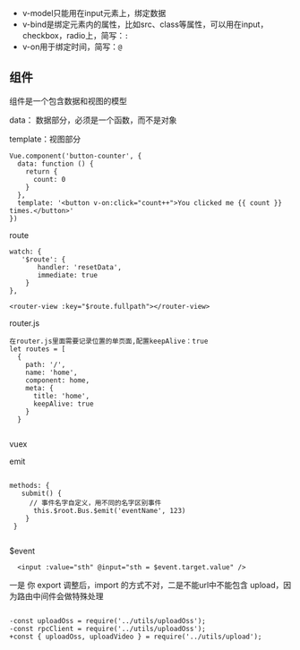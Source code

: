 - v-model只能用在input元素上，绑定数据
- v-bind是绑定元素内的属性，比如src、class等属性，可以用在input，checkbox，radio上，简写：`:`
- v-on用于绑定时间，简写：`@`

## 组件
组件是一个包含数据和视图的模型

data： 数据部分，必须是一个函数，而不是对象

template：视图部分

```
Vue.component('button-counter', {
  data: function () {
    return {
      count: 0
    }
  },
  template: '<button v-on:click="count++">You clicked me {{ count }} times.</button>'
})

```

route

```
watch: {
   '$route': {
       handler: 'resetData',
       immediate: true
    }
},
```
```
<router-view :key="$route.fullpath"></router-view>

```

router.js

```
在router.js里面需要记录位置的单页面,配置keepAlive：true
let routes = [
  {
    path: '/',
    name: 'home',
    component: home,
    meta: {
      title: 'home',
      keepAlive: true
    }
  }


```

vuex



emit

```

methods: {
   submit() {
     // 事件名字自定义，用不同的名字区别事件
      this.$root.Bus.$emit('eventName', 123)
    }
 }
 
```
 
  
   $event 
  
```
  <input :value="sth" @input="sth = $event.target.value" />

```
  
  
  一是 你 export 调整后，import 的方式不对，二是不能url中不能包含 upload，因为路由中间件会做特殊处理
  
  ```
  
-const uploadOss = require('../utils/uploadOss');
-const rpcClient = require('../utils/uploadOss');
+const { uploadOss, uploadVideo } = require('../utils/upload');

```
  
  